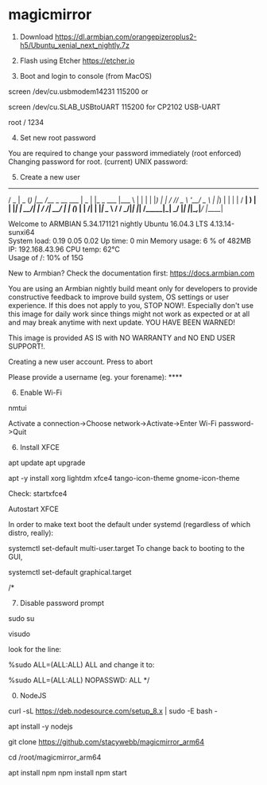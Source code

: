 # magicmirror

1. Download
https://dl.armbian.com/orangepizeroplus2-h5/Ubuntu_xenial_next_nightly.7z

2. Flash using Etcher
https://etcher.io

3. Boot and login to console (from MacOS)

screen /dev/cu.usbmodem14231 115200
or

screen /dev/cu.SLAB_USBtoUART 115200 
for CP2102 USB-UART 

root / 1234

4. Set new root password

You are required to change your password immediately (root enforced)
Changing password for root.
(current) UNIX password:

5. Create a new user

  ___  ____  _   _____                ____  _             ____  
 / _ \|  _ \(_) |__  /___ _ __ ___   |  _ \| |_   _ ___  |___ \ 
| | | | |_) | |   / // _ \ '__/ _ \  | |_) | | | | / __|   __) |
| |_| |  __/| |  / /|  __/ | | (_) | |  __/| | |_| \__ \  / __/ 
 \___/|_|   |_| /____\___|_|  \___/  |_|   |_|\__,_|___/ |_____|
                                                                

Welcome to ARMBIAN 5.34.171121 nightly Ubuntu 16.04.3 LTS 4.13.14-sunxi64   
System load:   0.19 0.05 0.02   Up time:       0 min
Memory usage:  6 % of 482MB     IP:            192.168.43.96
CPU temp:      62°C             
Usage of /:    10% of 15G    

New to Armbian? Check the documentation first: https://docs.armbian.com


You are using an Armbian nightly build meant only for developers to provide
constructive feedback to improve build system, OS settings or user experience.
If this does not apply to you, STOP NOW!. Especially don't use this image for
daily work since things might not work as expected or at all and may break
anytime with next update. YOU HAVE BEEN WARNED!

This image is provided AS IS with NO WARRANTY and NO END USER SUPPORT!.

Creating a new user account. Press <Ctrl-C> to abort

Please provide a username (eg. your forename): ****

6. Enable Wi-Fi

nmtui

Activate a connection->Choose network->Activate->Enter Wi-Fi password->Quit

6. Install XFCE

apt update
apt upgrade

apt -y install xorg lightdm xfce4 tango-icon-theme gnome-icon-theme

Check: startxfce4

Autostart XFCE

In order to make text boot the default under systemd (regardless of which distro, really):

systemctl set-default multi-user.target
To change back to booting to the GUI,

systemctl set-default graphical.target

/*

7. Disable password prompt

sudo su

visudo

look for the line:

%sudo    ALL=(ALL:ALL) ALL
and change it to:

%sudo    ALL=(ALL:ALL) NOPASSWD: ALL
*/


0. NodeJS

curl -sL https://deb.nodesource.com/setup_8.x | sudo -E bash -

apt install -y nodejs

git clone https://github.com/stacywebb/magicmirror_arm64

cd /root/magicmirror_arm64

apt install npm
npm install
npm start
